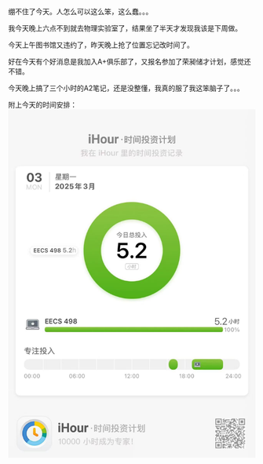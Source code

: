 

绷不住了今天。人怎么可以这么笨，这么蠢。。。

我今天晚上六点不到就去物理实验室了，结果坐了半天才发现我该是下周做。

今天上午图书馆又违约了，昨天晚上抢了位置忘记改时间了。

好在今天有个好消息是我加入A+俱乐部了，又报名参加了荣昶储才计划，感觉还不错。

今天晚上搞了三个小时的A2笔记，还是没整懂，我真的服了我这笨脑子了。。。

附上今天的时间安排：![0303](./20250303.assets/微信图片_20250303221945.jpg)